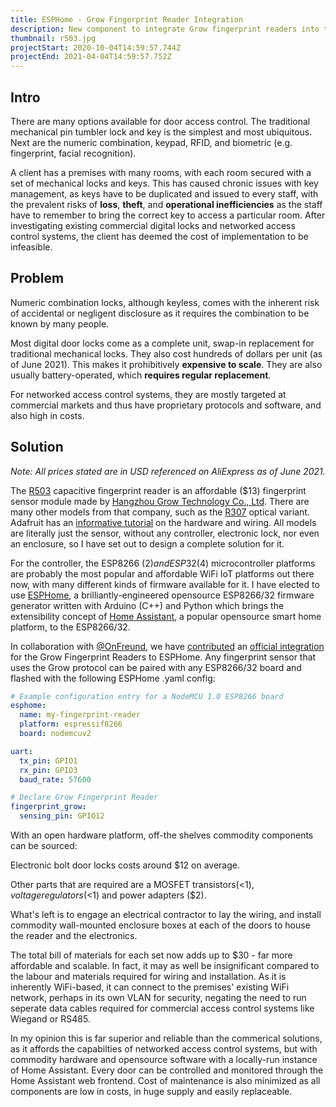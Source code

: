 ```yaml
---
title: ESPHome - Grow Fingerprint Reader Integration
description: New component to integrate Grow fingerprint readers into the ESPHome project.
thumbnail: r503.jpg
projectStart: 2020-10-04T14:59:57.744Z
projectEnd: 2021-04-04T14:59:57.752Z
---
```

## Intro

There are many options available for door access control. The traditional mechanical pin tumbler lock and key is the simplest and most ubiquitous. Next are the numeric combination, keypad, RFID, and biometric (e.g. fingerprint, facial recognition).

A client has a premises with many rooms, with each room secured with a set of mechanical locks and keys. This has caused chronic issues with key management, as keys have to be duplicated and issued to every staff, with the prevalent risks of **loss**, **theft**, and **operational inefficiencies** as the staff have to remember to bring the correct key to access a particular room. After investigating existing commercial digital locks and networked access control systems, the client has deemed the cost of implementation to be infeasible.

## Problem

Numeric combination locks, although keyless, comes with the inherent risk of accidental or negligent disclosure as it requires the combination to be known by many people.

Most digital door locks come as a complete unit, swap-in replacement for traditional mechanical locks. They also cost hundreds of dollars per unit (as of June 2021). This makes it prohibitively **expensive to scale**. They are also usually battery-operated, which **requires regular replacement**.

For networked access control systems, they are mostly targeted at commercial markets and thus have proprietary protocols and software, and also high in costs.

## Solution

*Note: All prices stated are in USD referenced on AliExpress as of June 2021.*

The [R503](http://en.hzgrow.com/product/132.html) capacitive fingerprint reader is an affordable ($13) fingerprint sensor module made by [Hangzhou Grow Technology Co., Ltd](http://en.hzgrow.com/nav/9.html). There are many other models from that company, such as the [R307](http://en.hzgrow.com/product/103.html) optical variant. Adafruit has an [informative tutorial](https://learn.adafruit.com/adafruit-optical-fingerprint-sensor) on the hardware and wiring. All models are literally just the sensor, without any controller, electronic lock, nor even an enclosure, so I have set out to design a complete solution for it.

For the controller, the ESP8266 ($2) and ESP32 ($4) microcontroller platforms are probably the most popular and affordable WiFi IoT platforms out there now, with many different kinds of firmware available for it. I have elected to use [ESPHome](https://esphome.io/), a brilliantly-engineered opensource ESP8266/32 firmware generator written with Arduino (C++) and Python which brings the extensibility concept of [Home Assistant](https://www.home-assistant.io/), a popular opensource smart home platform, to the ESP8266/32.

In collaboration with [@OnFreund](https://github.com/OnFreund), we have [contributed](https://github.com/esphome/esphome/pull/1356) an [official integration](https://esphome.io/components/fingerprint_grow.html) for the Grow Fingerprint Readers to ESPHome. Any fingerprint sensor that uses the Grow protocol can be paired with any ESP8266/32 board and flashed with the following ESPHome .yaml config:

```yaml
# Example configuration entry for a NodeMCU 1.0 ESP8266 board
esphome:
  name: my-fingerprint-reader
  platform: espressif8266
  board: nodemcuv2

uart:
  tx_pin: GPIO1
  rx_pin: GPIO3
  baud_rate: 57600

# Declare Grow Fingerprint Reader
fingerprint_grow:
  sensing_pin: GPIO12
```

With an open hardware platform, off-the shelves commodity components can be sourced:

Electronic bolt door locks costs around $12 on average.

Other parts that are required are a MOSFET transistors(<$1), voltage regulators (<$1) and power adapters ($2).

What's left is to engage an electrical contractor to lay the wiring, and install commodity wall-mounted enclosure boxes at each of the doors to house the reader and the electronics.

The total bill of materials for each set now adds up to $30 - far more affordable and scalable. In fact, it may as well be insignificant compared to the labour and materials required for wiring and installation. As it is inherently WiFi-based, it can connect to the premises' existing WiFi network, perhaps in its own VLAN for security, negating the need to run seperate data cables required for commercial access control systems like Wiegand or RS485.

In my opinion this is far superior and reliable than the commerical solutions, as it affords the capabilties of networked access control systems, but with commodity hardware and opensource software with a locally-run instance of Home Assistant. Every door can be controlled and monitored through the Home Assistant web frontend. Cost of maintenance is also minimized as all components are low in costs, in huge supply and easily replaceable.